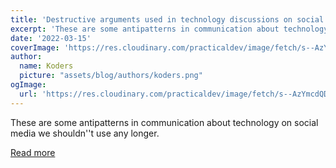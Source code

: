 ```yaml
---
title: 'Destructive arguments used in technology discussions on social media that have to die'
excerpt: 'These are some antipatterns in communication about technology on social media we shouldn''t use any longer.'
date: '2022-03-15'
coverImage: 'https://res.cloudinary.com/practicaldev/image/fetch/s--AzYmcdQD--/c_imagga_scale,f_auto,fl_progressive,h_420,q_auto,w_1000/https://dev-to-uploads.s3.amazonaws.com/uploads/articles/rve1sp69aqe615u2ufjt.png'
author:
  name: Koders
  picture: "assets/blog/authors/koders.png"
ogImage:
  url: 'https://res.cloudinary.com/practicaldev/image/fetch/s--AzYmcdQD--/c_imagga_scale,f_auto,fl_progressive,h_420,q_auto,w_1000/https://dev-to-uploads.s3.amazonaws.com/uploads/articles/rve1sp69aqe615u2ufjt.png'
---
```


These are some antipatterns in communication about technology on social media we shouldn''t use any longer.

[Read more](https://dev.to/codepo8/destructive-arguments-used-in-technology-discussions-on-social-media-that-have-to-die-2oop)
